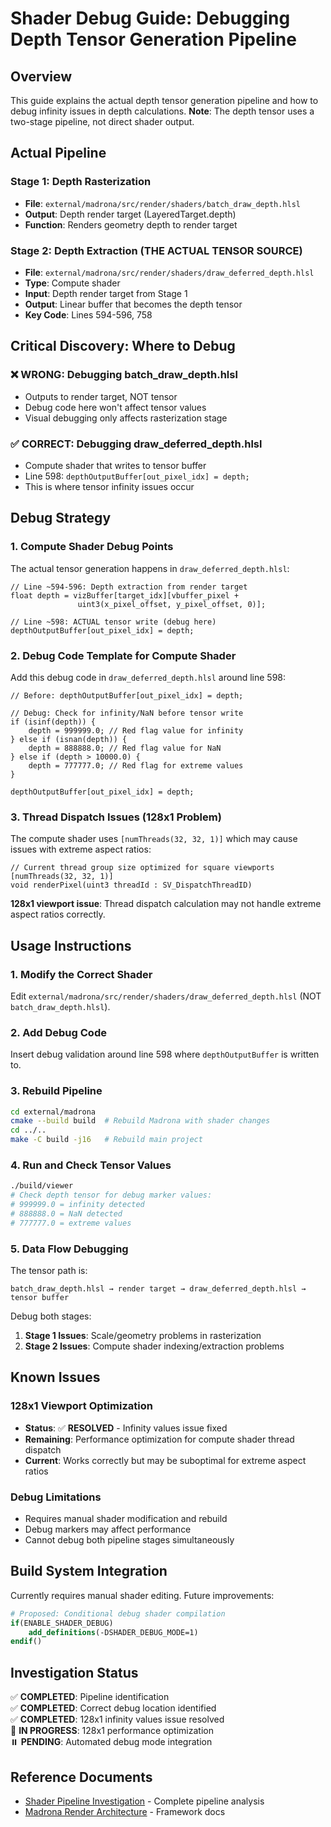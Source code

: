 # Shader Debug Guide: Debugging Depth Tensor Generation Pipeline

## Overview

This guide explains the actual depth tensor generation pipeline and how to debug infinity issues in depth calculations. **Note**: The depth tensor uses a two-stage pipeline, not direct shader output.

## Actual Pipeline

### Stage 1: Depth Rasterization
- **File**: `external/madrona/src/render/shaders/batch_draw_depth.hlsl`
- **Output**: Depth render target (LayeredTarget.depth)
- **Function**: Renders geometry depth to render target

### Stage 2: Depth Extraction (THE ACTUAL TENSOR SOURCE)
- **File**: `external/madrona/src/render/shaders/draw_deferred_depth.hlsl`
- **Type**: Compute shader
- **Input**: Depth render target from Stage 1
- **Output**: Linear buffer that becomes the depth tensor
- **Key Code**: Lines 594-596, 758

## Critical Discovery: Where to Debug

### ❌ WRONG: Debugging batch_draw_depth.hlsl
- Outputs to render target, NOT tensor
- Debug code here won't affect tensor values
- Visual debugging only affects rasterization stage

### ✅ CORRECT: Debugging draw_deferred_depth.hlsl
- Compute shader that writes to tensor buffer
- Line 598: `depthOutputBuffer[out_pixel_idx] = depth;`
- This is where tensor infinity issues occur

## Debug Strategy

### 1. Compute Shader Debug Points

The actual tensor generation happens in `draw_deferred_depth.hlsl`:

```hlsl
// Line ~594-596: Depth extraction from render target
float depth = vizBuffer[target_idx][vbuffer_pixel + 
               uint3(x_pixel_offset, y_pixel_offset, 0)];

// Line ~598: ACTUAL tensor write (debug here)
depthOutputBuffer[out_pixel_idx] = depth;
```

### 2. Debug Code Template for Compute Shader

Add this debug code in `draw_deferred_depth.hlsl` around line 598:

```hlsl
// Before: depthOutputBuffer[out_pixel_idx] = depth;

// Debug: Check for infinity/NaN before tensor write
if (isinf(depth)) {
    depth = 999999.0; // Red flag value for infinity
} else if (isnan(depth)) {
    depth = 888888.0; // Red flag value for NaN
} else if (depth > 10000.0) {
    depth = 777777.0; // Red flag for extreme values
}

depthOutputBuffer[out_pixel_idx] = depth;
```

### 3. Thread Dispatch Issues (128x1 Problem)

The compute shader uses `[numThreads(32, 32, 1)]` which may cause issues with extreme aspect ratios:

```hlsl
// Current thread group size optimized for square viewports
[numThreads(32, 32, 1)]
void renderPixel(uint3 threadId : SV_DispatchThreadID)
```

**128x1 viewport issue**: Thread dispatch calculation may not handle extreme aspect ratios correctly.

## Usage Instructions

### 1. Modify the Correct Shader

Edit `external/madrona/src/render/shaders/draw_deferred_depth.hlsl` (NOT `batch_draw_depth.hlsl`).

### 2. Add Debug Code

Insert debug validation around line 598 where `depthOutputBuffer` is written to.

### 3. Rebuild Pipeline

```bash
cd external/madrona
cmake --build build  # Rebuild Madrona with shader changes
cd ../..
make -C build -j16   # Rebuild main project
```

### 4. Run and Check Tensor Values

```bash
./build/viewer
# Check depth tensor for debug marker values:
# 999999.0 = infinity detected
# 888888.0 = NaN detected  
# 777777.0 = extreme values
```

### 5. Data Flow Debugging

The tensor path is:
```
batch_draw_depth.hlsl → render target → draw_deferred_depth.hlsl → tensor buffer
```

Debug both stages:
1. **Stage 1 Issues**: Scale/geometry problems in rasterization
2. **Stage 2 Issues**: Compute shader indexing/extraction problems

## Known Issues

### 128x1 Viewport Optimization
- **Status**: ✅ **RESOLVED** - Infinity values issue fixed
- **Remaining**: Performance optimization for compute shader thread dispatch
- **Current**: Works correctly but may be suboptimal for extreme aspect ratios

### Debug Limitations
- Requires manual shader modification and rebuild
- Debug markers may affect performance
- Cannot debug both pipeline stages simultaneously

## Build System Integration

Currently requires manual shader editing. Future improvements:

```cmake
# Proposed: Conditional debug shader compilation
if(ENABLE_SHADER_DEBUG)
    add_definitions(-DSHADER_DEBUG_MODE=1)
endif()
```

## Investigation Status

✅ **COMPLETED**: Pipeline identification  
✅ **COMPLETED**: Correct debug location identified  
✅ **COMPLETED**: 128x1 infinity values issue resolved  
🔄 **IN PROGRESS**: 128x1 performance optimization  
⏸️ **PENDING**: Automated debug mode integration  

## Reference Documents

- [Shader Pipeline Investigation](../status/shader_pipeline_actual_path.md) - Complete pipeline analysis
- [Madrona Render Architecture](external/madrona/docs/render.md) - Framework docs